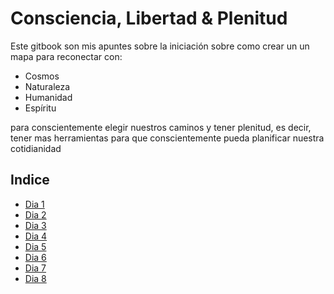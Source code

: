 # Consciencia, Libertad & Plenitud

Este gitbook son mis apuntes sobre la iniciación sobre como crear un un mapa para reconectar con:

- Cosmos
- Naturaleza
- Humanidad
- Espíritu

para conscientemente elegir nuestros caminos y tener plenitud, es decir, tener mas herramientas para que conscientemente pueda planificar nuestra cotidianidad

## Indice

- [Dia 1](dia-1/readme.md)
- [Dia 2](dia-2/readme.md)
- [Dia 3](dia-3/readme.md)
- [Dia 4](dia-4/readme.md)
- [Dia 5](dia-5/readme.md)
- [Dia 6](dia-6/readme.md)
- [Dia 7](dia-7/readme.md)
- [Dia 8](dia-8/readme.md)
